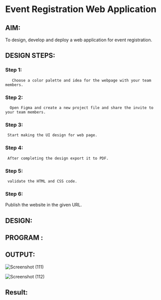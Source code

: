 # Event Registration Web Application

## AIM:
To design, develop and deploy a web application for event registration.

## DESIGN STEPS:

### Step 1:
       Choose a color palette and idea for the webpage with your team members.

### Step 2:
      Open Figma and create a new project file and share the invite to your team members.



### Step 3:
     Start making the UI design for web page.

### Step 4:
     After completing the design export it to PDF.
### Step 5:
     validate the HTML and CSS code.

### Step 6:

Publish the website in the given URL.

## DESIGN:

## PROGRAM :

## OUTPUT:
![Screenshot (111)](https://user-images.githubusercontent.com/118343892/215008190-e4f60914-361e-4850-a65c-2410dfb37ba8.png)

![Screenshot (112)](https://user-images.githubusercontent.com/118343892/215007984-30d5e96b-437d-4f21-85a6-5f411e373df6.png)

## Result:

